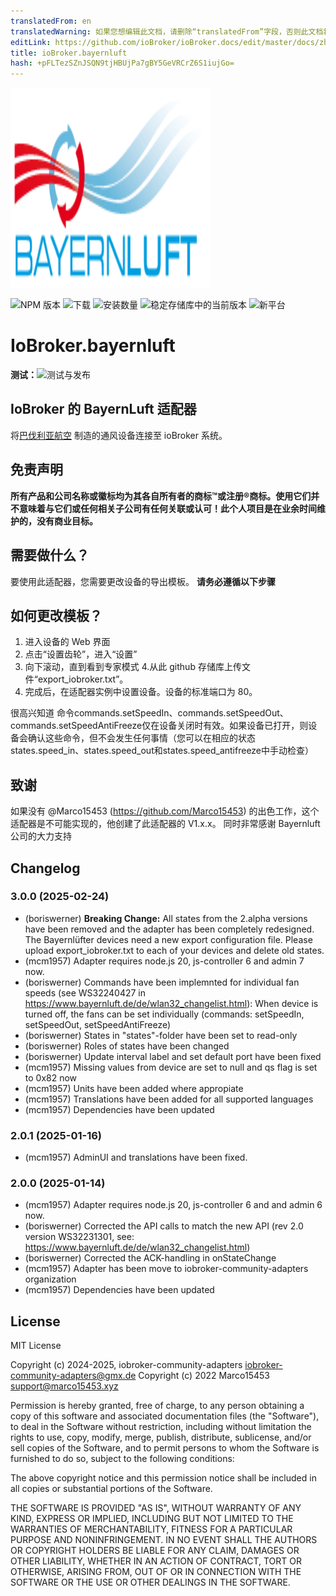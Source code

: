 ```yaml
---
translatedFrom: en
translatedWarning: 如果您想编辑此文档，请删除“translatedFrom”字段，否则此文档将再次自动翻译
editLink: https://github.com/ioBroker/ioBroker.docs/edit/master/docs/zh-cn/adapterref/iobroker.bayernluft/README.md
title: ioBroker.bayernluft
hash: +pFLTezSZnJSQN9tjHBUjPa7gBY5GeVRCrZ6S1iujGo=
---
```

![标识](../../../en/adapterref/iobroker.bayernluft/admin/bayernluft.png)

![NPM 版本](https://img.shields.io/npm/v/iobroker.bayernluft.svg)
![下载](https://img.shields.io/npm/dm/iobroker.bayernluft.svg)
![安装数量](https://iobroker.live/badges/bayernluft-installed.svg)
![稳定存储库中的当前版本](https://iobroker.live/badges/bayernluft-stable.svg)
![新平台](https://nodei.co/npm/iobroker.bayernluft.png?downloads=true)

# IoBroker.bayernluft
**测试：**![测试与发布](https://github.com/iobroker-community-adapters/ioBroker.bayernluft/workflows/Test%20and%20Release/badge.svg)

## IoBroker 的 BayernLuft 适配器
将[巴伐利亚航空](https://www.bayernluft.de/) 制造的通风设备连接至 ioBroker 系统。

## 免责声明
**所有产品和公司名称或徽标均为其各自所有者的商标™或注册®商标。使用它们并不意味着与它们或任何相关子公司有任何关联或认可！此个人项目是在业余时间维护的，没有商业目标。**

## 需要做什么？
要使用此适配器，您需要更改设备的导出模板。
**请务必遵循以下步骤**

## 如何更改模板？
1. 进入设备的 Web 界面
2. 点击“设置齿轮”，进入“设置”
3. 向下滚动，直到看到专家模式
4.从此 github 存储库上传文件“export_iobroker.txt”。
8. 完成后，在适配器实例中设置设备。设备的标准端口为 80。

很高兴知道
命令commands.setSpeedIn、commands.setSpeedOut、commands.setSpeedAntiFreeze仅在设备关闭时有效。如果设备已打开，则设备会确认这些命令，但不会发生任何事情（您可以在相应的状态states.speed_in、states.speed_out和states.speed_antifreeze中手动检查）

## 致谢
如果没有 @Marco15453 (https://github.com/Marco15453) 的出色工作，这个适配器是不可能实现的，他创建了此适配器的 V1.x.x。
同时非常感谢 Bayernluft 公司的大力支持

## Changelog
<!--
	Placeholder for the next version (at the beginning of the line):
    ### **WORK IN PROGRESS**
-->
### 3.0.0 (2025-02-24)
* (boriswerner) **Breaking Change:** All states from the 2.alpha versions have been removed and the adapter has been completely redesigned. The Bayernlüfter devices need a new export configuration file. Please upload export_iobroker.txt to each of your devices and delete old states.
* (mcm1957) Adapter requires node.js 20, js-controller 6 and admin 7 now.
* (boriswerner) Commands have been implemnted for individual fan speeds (see  WS32240427 in https://www.bayernluft.de/de/wlan32_changelist.html):
    When device is turned off, the fans can be set individually (commands: setSpeedIn, setSpeedOut, setSpeedAntiFreeze)
* (boriswerner) States in "states"-folder have been set to read-only
* (boriswerner) Roles of states have been changed
* (boriswerner) Update interval label and set default port have been fixed
* (mcm1957) Missing values from device are set to null and qs flag is set to 0x82 now
* (mcm1957) Units have been added where appropiate
* (mcm1957) Translations have been added for all supported languages
* (mcm1957) Dependencies have been updated

### 2.0.1 (2025-01-16)
* (mcm1957) AdminUI and translations have been fixed.

### 2.0.0 (2025-01-14)
* (mcm1957) Adapter requires node.js 20, js-controller 6 and and admin 6 now.
* (boriswerner) Corrected the API calls to match the new API (rev 2.0 version WS32231301, see: https://www.bayernluft.de/de/wlan32_changelist.html)
* (boriswerner) Corrected the ACK-handling in onStateChange
* (mcm1957) Adapter has been move to iobroker-community-adapters organization
* (mcm1957) Dependencies have been updated

## License
MIT License

Copyright (c) 2024-2025, iobroker-community-adapters <iobroker-community-adapters@gmx.de>
Copyright (c) 2022 Marco15453 <support@marco15453.xyz>

Permission is hereby granted, free of charge, to any person obtaining a copy
of this software and associated documentation files (the "Software"), to deal
in the Software without restriction, including without limitation the rights
to use, copy, modify, merge, publish, distribute, sublicense, and/or sell
copies of the Software, and to permit persons to whom the Software is
furnished to do so, subject to the following conditions:

The above copyright notice and this permission notice shall be included in all
copies or substantial portions of the Software.

THE SOFTWARE IS PROVIDED "AS IS", WITHOUT WARRANTY OF ANY KIND, EXPRESS OR
IMPLIED, INCLUDING BUT NOT LIMITED TO THE WARRANTIES OF MERCHANTABILITY,
FITNESS FOR A PARTICULAR PURPOSE AND NONINFRINGEMENT. IN NO EVENT SHALL THE
AUTHORS OR COPYRIGHT HOLDERS BE LIABLE FOR ANY CLAIM, DAMAGES OR OTHER
LIABILITY, WHETHER IN AN ACTION OF CONTRACT, TORT OR OTHERWISE, ARISING FROM,
OUT OF OR IN CONNECTION WITH THE SOFTWARE OR THE USE OR OTHER DEALINGS IN THE
SOFTWARE.